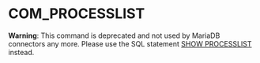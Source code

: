 # COM_PROCESSLIST

**Warning**: This command is deprecated and not used by MariaDB connectors any more. Please use the SQL statement [SHOW PROCESSLIST](../../../../../reference/sql-statements-and-structure/sql-statements/administrative-sql-statements/show/show-processlist.md) instead.